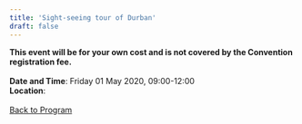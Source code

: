 ```yaml
---
title: 'Sight-seeing tour of Durban'
draft: false
---
```


**This event will be for your own cost and is not covered by the Convention registration fee.**
\
\
**Date and Time**: Friday 01 May 2020, 09:00-12:00 \
**Location**: 
\
\
[Back to Program](/program)
